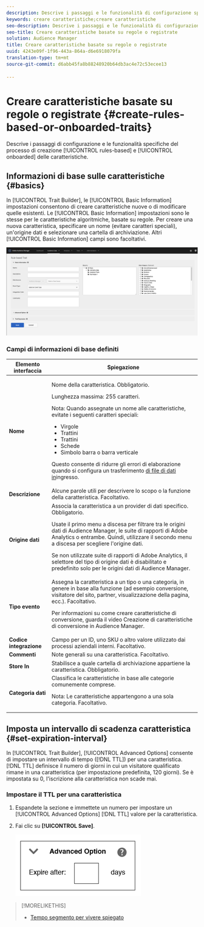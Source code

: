 ```yaml
---
description: Descrive i passaggi e le funzionalità di configurazione specifici per il processo di creazione delle caratteristiche basato su regole e integrato.
keywords: creare caratteristiche;creare caratteristiche
seo-description: Descrive i passaggi e le funzionalità di configurazione specifici per il processo di creazione delle caratteristiche basato su regole e integrato.
seo-title: Creare caratteristiche basate su regole o registrate
solution: Audience Manager
title: Creare caratteristiche basate su regole o registrate
uuid: 4243e09f-1f96-443a-864a-d6e6918079fa
translation-type: tm+mt
source-git-commit: d6abb45fa8b88248920b64db3ac4e72c53ecee13

---
```



# Creare caratteristiche basate su regole o registrate {#create-rules-based-or-onboarded-traits}

Descrive i passaggi di configurazione e le funzionalità specifiche del processo di creazione [!UICONTROL rules-based] e [!UICONTROL onboarded] delle caratteristiche.

<!-- c_tb_rules_traits.xml -->

## Informazioni di base sulle caratteristiche {#basics}

In [!UICONTROL Trait Builder], le [!UICONTROL Basic Information] impostazioni consentono di creare caratteristiche nuove o di modificare quelle esistenti. Le [!UICONTROL Basic Information] impostazioni sono le stesse per le caratteristiche algoritmiche, basate su regole. Per creare una nuova caratteristica, specificare un nome (evitare caratteri speciali), un'origine dati e selezionare una cartella di archiviazione. Altri [!UICONTROL Basic Information] campi sono facoltativi.

<!-- c_tb_basics.xml -->

![create-trait](assets/create-trait.png)

### Campi di informazioni di base definiti

<table id="table_42AEC7A5B22346C5BB996D2D36C56229"> 
 <thead> 
  <tr> 
   <th colname="col1" class="entry"> Elemento interfaccia </th> 
   <th colname="col2" class="entry"> Spiegazione </th> 
  </tr> 
 </thead>
 <tbody> 
  <tr> 
   <td colname="col1"> <b><span class="uicontrol"> Nome</span></b> </td> 
   <td colname="col2"> <p>Nome della caratteristica. Obbligatorio. </p> <p>Lunghezza massima: 255 caratteri. </p> <p> <p>Nota: Quando assegnate un nome alle caratteristiche, evitate i seguenti caratteri speciali: 
      <ul id="ul_AB38A333F21A4AA9B5656CBA69BA65E3"> 
       <li id="li_0E5033B540BC41E799075845388E85A7">Virgole </li> 
       <li id="li_B1A6C3E3FB98473A91E4675EE09460F0">Trattini </li> 
       <li id="li_579302FE34B64FE0AE3C751012839229">Trattini </li> 
       <li id="li_44890F738CC64E449CC2545D701ECBC7">Schede </li> 
       <li id="li_C203837501A94342923C99A7DAD1ED61">Simbolo barra o barra verticale </li> 
      </ul> </p> </p> <p>Questo consente di ridurre gli errori di elaborazione quando si configura un trasferimento <a href="../../integration/sending-audience-data/batch-data-transfer-explained/inbound-file-contents.md"> di file di dati in</a>ingresso. </p> </td> 
  </tr> 
  <tr> 
   <td colname="col1"> <b><span class="uicontrol"> Descrizione</span></b> </td> 
   <td colname="col2"> Alcune parole utili per descrivere lo scopo o la funzione della caratteristica. Facoltativo. </td> 
  </tr> 
  <tr> 
   <td colname="col1"> <b><span class="uicontrol"> Origine dati</span></b> </td> 
   <td colname="col2"> Associa la caratteristica a un provider di dati specifico. Obbligatorio. <p>Usate il primo menu a discesa per filtrare tra le origini dati di Audience Manager, le suite di rapporti di Adobe Analytics o entrambe. Quindi, utilizzare il secondo menu a discesa per scegliere l'origine dati.</p><p> Se non utilizzate suite di rapporti di Adobe Analytics, il selettore del tipo di origine dati è disabilitato e predefinito solo per le origini dati di Audience Manager.</p>  </td> 
  </tr>
   <tr> 
   <td colname="col1"> <b><span class="uicontrol"> Tipo evento</span></b> </td> 
   <td colname="col2"> Assegna la caratteristica a un tipo o una categoria, in genere in base alla funzione (ad esempio conversione, visitatore del sito, partner, visualizzazione della pagina, ecc.). Facoltativo. <p> Per informazioni su come creare caratteristiche di conversione, guarda il video <a href="https://docs.adobe.com/content/help/en/audience-manager-learn/tutorials/build-and-manage-audiences/traits-and-segments/creating-conversion-traits.html"></a>Creazione di caratteristiche di conversione in Audience Manager. </p></td> 
  </tr> 
  <tr> 
   <td colname="col1"> <b><span class="uicontrol"> Codice integrazione</span></b> </td> 
   <td colname="col2"> Campo per un ID, uno SKU o altro valore utilizzato dai processi aziendali interni. Facoltativo. </td> 
  </tr> 
  <tr> 
   <td colname="col1"> <b><span class="uicontrol"> Commenti</span></b> </td> 
   <td colname="col2"> Note generali su una caratteristica. Facoltativo. </td> 
  </tr> 
  <tr> 
   <td colname="col1"> <b><span class="uicontrol"> Store In</span></b> </td> 
   <td colname="col2"> Stabilisce a quale cartella di archiviazione appartiene la caratteristica. Obbligatorio. </td> 
  </tr> 
  <tr> 
   <td colname="col1"> <b><span class="uicontrol"> Categoria dati</span></b> </td> 
   <td colname="col2"> Classifica le caratteristiche in base alle categorie comunemente comprese. <p>Nota:  Le caratteristiche appartengono a una sola categoria. Facoltativo. </p> </td> 
  </tr> 
 </tbody> 
</table>

## Imposta un intervallo di scadenza caratteristica {#set-expiration-interval}

In [!UICONTROL Trait Builder], [!UICONTROL Advanced Options] consente di impostare un intervallo di tempo ([!DNL TTL]) per una caratteristica. [!DNL TTL] definisce il numero di giorni in cui un visitatore qualificato rimane in una caratteristica (per impostazione predefinita, 120 giorni). Se è impostata su 0, l'iscrizione alla caratteristica non scade mai.

<!-- t_tb_ttl.xml -->

### Impostare il TTL per una caratteristica

1. Espandete la sezione e immettete un numero per impostare un [!UICONTROL Advanced Options] [!DNL TTL] valore per la caratteristica.
1. Fai clic su **[!UICONTROL Save]**.

   ![](assets/TTL.png)

>[!MORELIKETHIS]
>
>* [Tempo segmento per vivere spiegato](../../features/traits/segment-ttl-explained.md)

